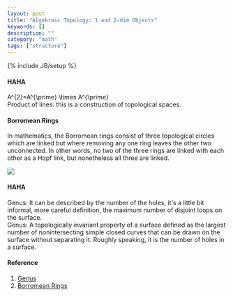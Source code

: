 ```yaml
---
layout: post
title: "Algebraic Topology: 1 and 2-dim Objects"
keywords: []
description: ""
category: "math"
tags: ["structure"]
---
```

{% include JB/setup %}


#### HAHA
A^{2}=A^{\prime} \times A^{\prime} <br />
Product of lines: this is a construction of topological spaces.



#### Borromean Rings 
In mathematics, the Borromean rings consist of three topological circles which
are linked but where removing any one ring leaves the other two unconnected. In
other words, no two of the three rings are linked with each other as a Hopf
link, but nonetheless all three are linked.

<img
src="{{IMAGE_PATH}}/math-structure-algebraic-topology-1-2-dimensional-objects-borromean-ring.png">


#### HAHA
Genus: It can be described by the number of the holes, it's a little bit
informal, more careful definition, the maximum number of disjoint loops on the
surface. <br />
Genus: A topologically invariant property of a surface defined as the largest
number of nonintersecting simple closed curves that can be drawn on the surface
without separating it. Roughly speaking, it is the number of holes in a surface.

#### Reference
1. [Genus](http://mathworld.wolfram.com/Genus.html)
2. [Borromean Rings](https://en.wikipedia.org/wiki/Borromean_rings)

